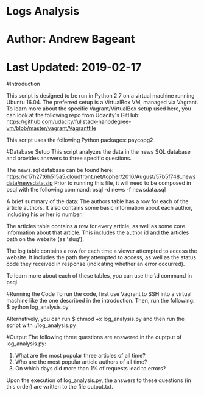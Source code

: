 # Logs Analysis
# Author: Andrew Bageant
# Last Updated: 2019-02-17

#Introduction

This script is designed to be run in Python 2.7 on a virtual machine running
Ubuntu 16.04. The preferred setup is a VirtualBox VM, managed via Vagrant.
To learn more about the specific Vagrant/VirtualBox setup used here, you
can look at the following repo from Udacity's GitHub:
https://github.com/udacity/fullstack-nanodegree-vm/blob/master/vagrant/Vagrantfile

This script uses the following Python packages:
psycopg2

#Database Setup
This script analyzes the data in the news SQL database and provides answers to
three specific questions.

The news.sql database can be found here:
https://d17h27t6h515a5.cloudfront.net/topher/2016/August/57b5f748_newsdata/newsdata.zip
Prior to running this file, it will need to be composed in psql with
the following command:
psql -d news -f newsdata.sql

A brief summary of the data:
The authors table has a row for each of the article authors. It also contains
some basic information about each author, including his or her id number.

The articles table contains a row for every article, as well as some core
information about that article. This includes the author id and the articles
path on the website (as 'slug').

The log table contains a row for each time a viewer attempted to access the
website. It includes the path they attempted to access, as well as the
status code they received in response (indicating whether an error
occurred).

To learn more about each of these tables, you can use the \d <table name>
command in psql.

#Running the Code
To run the code, first use Vagrant to SSH into a virtual machine like the
one described in the introduction. Then, run the following:
$ python log_analysis.py

Alternatively, you can run
$ chmod +x log_analysis.py
and then run the script with
./log_analysis.py

#Output
The following three questions are answered in the ouptput of log_analysis.py:
1. What are the most popular three articles of all time?
2. Who are the most popular article authors of all time?
3. On which days did more than 1% of requests lead to errors?

Upon the execution of log_analysis.py, the answers to these questions
(in this order) are written to the file output.txt.
